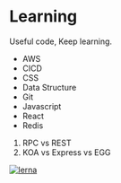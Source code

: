 # Learning

Useful code, Keep learning.

- AWS
- CICD
- CSS
- Data Structure
- Git
- Javascript
- React
- Redis


1. RPC vs REST
2. KOA vs Express vs EGG



[![lerna](https://img.shields.io/badge/maintained%20with-lerna-cc00ff.svg)](https://lerna.js.org/)
